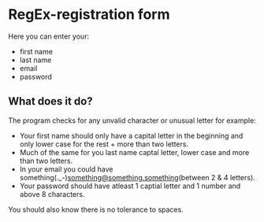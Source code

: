 # RegEx-registration form
 
Here you can enter your:
* first name
* last name
* email
* password

## What does it do?

The program checks for any unvalid character or unusual letter
for example:
* Your first name should only have a capital letter in the beginning and only lower case for the rest + more than two letters.
* Much of the same for you last name captal letter, lower case and more than two letters.
* In your email you could have something(._-)something@something.something(between 2 & 4 letters).
* Your password should have atleast 1 captial letter and 1 number and above 8 characters.

You should also know there is no tolerance to spaces.